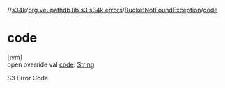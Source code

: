 //[s34k](../../../index.md)/[org.veupathdb.lib.s3.s34k.errors](../index.md)/[BucketNotFoundException](index.md)/[code](code.md)

# code

[jvm]\
open override val [code](code.md): [String](https://kotlinlang.org/api/latest/jvm/stdlib/kotlin/-string/index.html)

S3 Error Code
